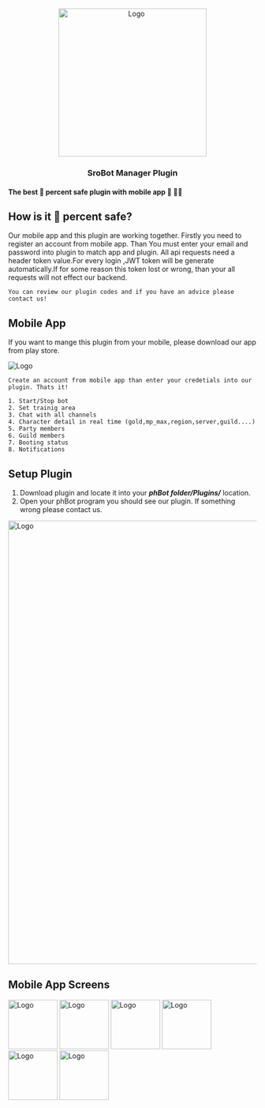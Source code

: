 <!-- PROJECT LOGO -->
<br />
<p align="center">
  <a>
    <img src="https://sroph.emrehamurcu.com/app-landing-page/img/logo.png" alt="Logo" width="300">
  </a>

<h3 align="center">SroBot Manager Plugin</h3>
<h4 align="left">The best 💯 percent safe plugin with mobile app  🎉 🎊🎊</h4>

## How  is it 💯 percent safe?

Our mobile app and this plugin are working together. Firstly you need to register an account from mobile app. Than You must enter your email and password into plugin to match app and plugin. All api requests need a header token value.For every login ,JWT token will be generate automatically.If for some reason this token lost or wrong, than your all requests will not effect our backend.

  ```
You can review our plugin codes and if you have an advice please contact us!
  ```

## Mobile App
If you want to mange this plugin from your mobile, please download our app from play store.
<p align="left">
  <a>
    <img src="https://upload.wikimedia.org/wikipedia/commons/thumb/7/78/Google_Play_Store_badge_EN.svg/256px-Google_Play_Store_badge_EN.svg.png" alt="Logo">
  </a>
  
  ```
Create an account from mobile app than enter your credetials into our plugin. Thats it!
  ```

  ```
1. Start/Stop bot 
2. Set trainig area  
3. Chat with all channels
4. Character detail in real time (gold,mp_max,region,server,guild....)  
5. Party members
6. Guild members
7. Booting status
8. Notifications  
  ```
  
## Setup Plugin

1. Download plugin and locate it into your ***phBot folder/Plugins/*** location.
2. Open your phBot program you should see our plugin. If something wrong please contact us.

<img width="898" src="https://sroph.emrehamurcu.com/app-landing-page/img/ss33.png" alt="Logo">  
  
## Mobile App Screens
 
 <p float="left">
    <a>
    <img src="https://sroph.emrehamurcu.com/app-landing-page/img/screenshot1.png" width="100" alt="Logo">
    </a>
  <a>
    <img src="https://sroph.emrehamurcu.com/app-landing-page/img/a1.png" width="100" alt="Logo">
    </a>
     <a>
    <img src="https://sroph.emrehamurcu.com/app-landing-page/img/a2.png" width="100" alt="Logo">
    </a>
    <a>
    <img src="https://sroph.emrehamurcu.com/app-landing-page/img/a3.png" width="100" alt="Logo">
    </a>
   <a>
    <img src="https://sroph.emrehamurcu.com/app-landing-page/img/a4.png" width="100" alt="Logo">
    </a>
    <a>
    <img src="https://sroph.emrehamurcu.com/app-landing-page/img/a5.png" width="100" alt="Logo">
    </a>
</p>

